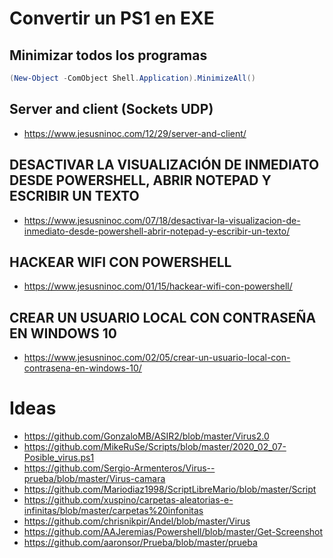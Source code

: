 # Convertir un PS1 en EXE
## Minimizar todos los programas
```PowerShell
(New-Object -ComObject Shell.Application).MinimizeAll()
```
## Server and client (Sockets UDP)
* https://www.jesusninoc.com/12/29/server-and-client/
## DESACTIVAR LA VISUALIZACIÓN DE INMEDIATO DESDE POWERSHELL, ABRIR NOTEPAD Y ESCRIBIR UN TEXTO
* https://www.jesusninoc.com/07/18/desactivar-la-visualizacion-de-inmediato-desde-powershell-abrir-notepad-y-escribir-un-texto/
## HACKEAR WIFI CON POWERSHELL 
* https://www.jesusninoc.com/01/15/hackear-wifi-con-powershell/
## CREAR UN USUARIO LOCAL CON CONTRASEÑA EN WINDOWS 10
* https://www.jesusninoc.com/02/05/crear-un-usuario-local-con-contrasena-en-windows-10/

# Ideas
* https://github.com/GonzaloMB/ASIR2/blob/master/Virus2.0
* https://github.com/MikeRuSe/Scripts/blob/master/2020_02_07-Posible_virus.ps1
* https://github.com/Sergio-Armenteros/Virus--prueba/blob/master/Virus-camara
* https://github.com/Mariodiaz1998/ScriptLibreMario/blob/master/Script
* https://github.com/xuspino/carpetas-aleatorias-e-infinitas/blob/master/carpetas%20infonitas
* https://github.com/chrisnikpir/Andel/blob/master/Virus
* https://github.com/AAJeremias/Powershell/blob/master/Get-Screenshot
* https://github.com/aaronsor/Prueba/blob/master/prueba
